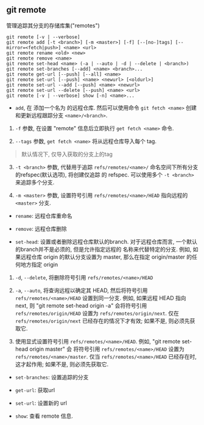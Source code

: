## git remote

管理追踪其分支的存储库集("remotes")

```
git remote [-v | --verbose]
git remote add [-t <branch>] [-m <master>] [-f] [--[no-]tags] [--mirror=<fetch|push>] <name> <url>
git remote rename <old> <new>
git remote remove <name>
git remote set-head <name> (-a | --auto | -d | --delete | <branch>)
git remote set-branches [--add] <name> <branch>...
git remote get-url [--push] [--all] <name>
git remote set-url [--push] <name> <newurl> [<oldurl>]
git remote set-url --add [--push] <name> <newurl>
git remote set-url --delete [--push] <name> <url>
git remote [-v | --verbose] show [-n] <name>...
```

- `add`, 在 <url> 添加一个名为 <name> 的远程仓库. 然后可以使用命令 `git fetch <name>` 创建和更新远程跟踪分支
`<name>/<branch>`.

1) `-f` 参数, 在设置 "remote" 信息后立即执行 `get fetch <name>` 命令.

2) `--tags` 参数, `get fetch <name>` 将从远程仓库导入每个 tag.

> 默认情况下, 仅导入获取的分支上的tag

3) `-t <branch>` 参数, 代替用于追踪 `refs/remotes/<name>/` 命名空间下所有分支的refspec(默认选项), 将创建仅追踪
<branch>的 refspec. 可以使用多个 `-t <branch>` 来追踪多个分支.

4) `-m <master>` 参数, 设置符号引用 `refs/remotes/<name>/HEAD` 指向远程的 `<master>` 分支.

- `rename`: 远程仓库重命名

- `remove`: 远程仓库删除

- `set-head`: 设置或者删除远程仓库默认的branch. 对于远程仓库而言, 一个默认的branch并不是必须的, 但是允许指定远程的
名称来代替特定的分支. 例如, 如果远程仓库 origin 的默认分支设置为 master, 那么在指定 origin/master 的任何地方指定 
origin

1) `-d`, `--delete`, 将删除符号引用 `refs/remotes/<name>/HEAD` 

2) `-a`, `--auto`, 将查询远程以确定其 HEAD, 然后将符号引用 `refs/remotes/<name>/HEAD` 设置到同一分支. 例如, 
如果远程 HEAD 指向 next, 则 "git remote set-head origin -a" 会将符号引用 `refs/remotes/origin/HEAD` 设置为
`refs/remotes/origin/next`. 仅在 `refs/remotes/origin/next` 已经存在的情况下才有效; 如果不是, 则必须先获取它.

3) 使用<branch>显式设置符号引用 `refs/remotes/<name>/HEAD`. 例如, "git remote set-head origin master" 会
将符号引用 `refs/remotes/<name>/HEAD` 设置为 `refs/remotes/<name>/master`. 仅当 `refs/remotes/<name>/HEAD`
已经存在时, 这才起作用; 如果不是, 则必须先获取它.


- `set-branches`: 设置追踪的分支

- `get-url`: 获取url

- `set-url`: 设置新的 url

- `show`: 查看 remote 信息.